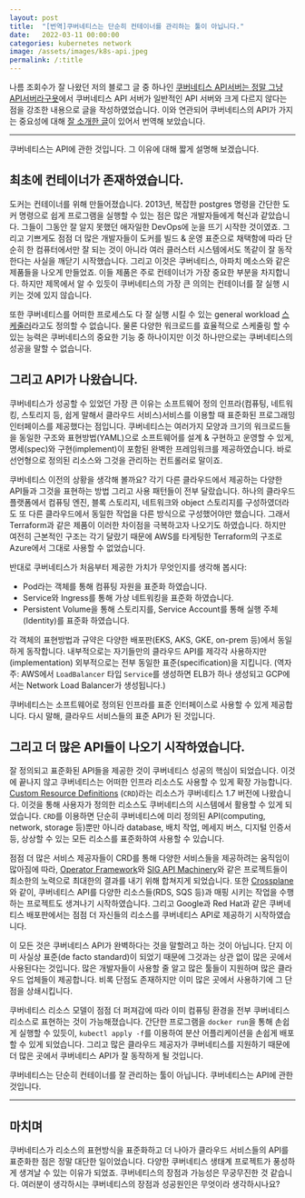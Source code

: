 ```yaml
---
layout: post
title:  "[번역]쿠버네티스는 단순히 컨테이너를 관리하는 툴이 아닙니다."
date:   2022-03-11 00:00:00
categories: kubernetes network
image: /assets/images/k8s-api.jpeg
permalink: /:title
---
```

나름 조회수가 잘 나왔던 저의 블로그 글 중 하나인 [쿠버네티스 API서버는 정말 그냥 API서버라구욧](https://coffeewhale.com/apiserver)에서 쿠버네티스 API 서버가 일반적인 API 서버와 크게 다르지 않다는 점을 강조한 내용으로 글을 작성하였었습니다. 이와 연관되어 쿠버네티스의 API가 가지는 중요성에 대해 [잘 소개한 글](https://joshgav.github.io/2021/12/16/kubernetes-isnt-about-containers.html)이 있어서 번역해 보았습니다.

---

쿠버네티스는 API에 관한 것입니다. 그 이유에 대해 짧게 설명해 보겠습니다.

## 최초에 컨테이너가 존재하였습니다.

도커는 컨테이너를 위해 만들어졌습니다. 2013년, 복잡한 postgres 명령을 간단한 도커 명령으로 쉽게 프로그램을 실행할 수 있는 점은 많은 개발자들에게 혁신과 같았습니다. 그들이 그동안 잘 알지 못했던 애자일한 DevOps에 눈을 뜨기 시작한 것이였죠. 그리고 기쁘게도 점점 더 많은 개발자들이 도커를 빌드 & 운영 표준으로 채택함에 따라 단순히 한 컴퓨터에서만 잘 되는 것이 아니라 여러 클러스터 시스템에서도 똑같이 잘 동작한다는 사실을 깨닫기 시작했습니다. 그리고 이것은 쿠버네티스, 아파치 메소스와 같은 제품들을 나오게 만들었죠. 이들 제품은 주로 컨테이너가 가장 중요한 부분을 차지합니다. 하지만 제목에서 알 수 있듯이 쿠버네티스의 가장 큰 의의는 컨테이너를 잘 실행 시키는 것에 있지 않습니다.

또한 쿠버네티스를 어떠한 프로세스도 다 잘 실행 시킬 수 있는 general workload [스케줄러](https://kubernetes.io/docs/concepts/scheduling-eviction/kube-scheduler/)라고도 정의할 수 없습니다. 물론 다양한 워크로드를 효율적으로 스케줄링 할 수 있는 능력은 쿠버네티스의 중요한 기능 중 하나이지만 이것 하나만으로는 쿠버네티스의 성공을 말할 수 없습니다.

## 그리고 API가 나왔습니다.

쿠버네티스가 성공할 수 있었던 가장 큰 이유는 소프트웨어 정의 인프라(컴퓨팅, 네트워킹, 스토리지 등, 쉽게 말해서 클라우드 서비스)서비스를 이용할 때 표준화된 프로그래밍 인터페이스를 제공했다는 점입니다. 쿠버네티스는 여러가지 모양과 크기의 워크로드들을 동일한 구조와 표현방법(YAML)으로 소프트웨어를 설계 & 구현하고 운영할 수 있게, 명세(spec)와 구현(implement)이 포함된 완벽한 프레임워크를 제공하였습니다. 바로 선언형으로 정의된 리소스와 그것을 관리하는 컨트롤러로 말이죠.

쿠버네티스 이전의 상황을 생각해 볼까요? 각기 다른 클라우드에서 제공하는 다양한 API들과 그것을 표현하는 방법 그리고 사용 패턴들이 전부 달랐습니다. 하나의 클라우드 플랫폼에서 컴퓨팅 엔진, 블록 스토리지, 네트워크와 object 스토리지를 구성하였더라도 또 다른 클라우드에서 동일한 작업을 다른 방식으로 구성했어야만 했습니다. 그래서 Terraform과 같은 제품이 이러한 차이점을 극복하고자 나오기도 하였습니다. 하지만 여전히 근본적인 구조는 각기 달랐기 때문에 AWS를 타게팅한 Terraform의 구조로 Azure에서 그대로 사용할 수 없었습니다.

반대로 쿠버네티스가 처음부터 제공한 가치가 무엇인지를 생각해 봅시다:

- Pod라는 객체를 통해 컴퓨팅 자원을 표준화 하였습니다.
- Service와 Ingress를 통해 가상 네트워킹을 표준화 하였습니다.
- Persistent Volume을 통해 스토리지를, Service Account를 통해 실행 주체(Identity)를 표준화 하였습니다.

각 객체의 표현방법과 규약은 다양한 배포판(EKS, AKS, GKE, on-prem 등)에서 동일하게 동작합니다. 내부적으로는 자기들만의 클라우드 API를 제각각 사용하지만(implementation) 외부적으로는 전부 동일한 표준(specification)을 지킵니다. (역자주: AWS에서 `LoadBalancer` 타입 `Service`를 생성하면 ELB가 하나 생성되고 GCP에서는 Network Load Balancer가 생성됩니다.)

쿠버네티스는 소프트웨어로 정의된 인프라를 표준 인터페이스로 사용할 수 있게 제공합니다. 다시 말해, 클라우드 서비스들의 표준 API가 된 것입니다.

## 그리고 더 많은 API들이 나오기 시작하였습니다.

잘 정의되고 표준화된 API들을 제공한 것이 쿠버네티스 성공의 핵심이 되었습니다. 이것에 끝나지 않고 쿠버네티스는 어떠한 인프라 리소스도 사용할 수 있게 확장 가능합니다. [Custom Resource Definitions](https://kubernetes.io/docs/concepts/extend-kubernetes/api-extension/custom-resources/) (`CRD`)라는 리소스가 쿠버네티스 1.7 버전에 나왔습니다. 이것을 통해 사용자가 정의한 리소스도 쿠버네티스의 시스템에서 활용할 수 있게 되었습니다. `CRD`를 이용하면 단순히 쿠버네티스에 미리 정의된 API(computing, network, storage 등)뿐만 아니라 database, 배치 작업, 메세지 버스, 디지털 인증서 등, 상상할 수 있는 모든 리소스를 표준화하여 사용할 수 있습니다.

점점 더 많은 서비스 제공자들이 CRD를 통해 다양한 서비스들을 제공하려는 움직임이 많아짐에 따라, [Operator Framework](https://operatorframework.io/)와 [SIG API Machinery](https://github.com/kubernetes/community/tree/master/sig-api-machinery)와 같은 프로젝트들이 최소한의 노력으로 최대한의 결과를 내기 위해 합쳐지게 되었습니다. 또한 [Crossplane](https://crossplane.io)와 같이, 쿠버네티스 API를 다양한 리소스들(RDS, SQS 등)과 매핑 시키는 작업을 수행하는 프로젝트도 생겨나기 시작하였습니다. 그리고 Google과 Red Hat과 같은 쿠버네티스 배포판에서는 점점 더 자신들의 리소스를 쿠버네티스 API로 제공하기 시작하였습니다.

이 모든 것은 쿠버네티스 API가 완벽하다는 것을 말할려고 하는 것이 아닙니다. 단지 이미 사실상 표준(de facto standard)이 되었기 때문에 그것과는 상관 없이 많은 곳에서 사용된다는 것입니다. 많은 개발자들이 사용할 줄 알고 많은 툴들이 지원하며 많은 클라우드 업체들이 제공합니다. 비록 단점도 존재하지만 이미 많은 곳에서 사용하기에 그 단점을 상쇄시킵니다.

쿠버네티스 리소스 모델이 점점 더 퍼져감에 따라 이미 컴퓨팅 환경을 전부 쿠버네티스 리소스로 표현하는 것이 가능해졌습니다. 간단한 프로그램을 `docker run`을 통해 손쉽게 실행할 수 있듯이, `kubectl apply -f`를 이용하여 분산 어플리케이션을 손쉽게 배포할 수 있게 되었습니다. 그리고 많은 클라우드 제공자가 쿠버네티스를 지원하기 때문에 더 많은 곳에서 쿠버네티스 API가 잘 동작하게 될 것입니다.

쿠버네티스는 단순히 컨테이너를 잘 관리하는 툴이 아닙니다. 쿠버네티스는 API에 관한 것입니다.

---

## 마치며

쿠버네티스가 리소스의 표현방식을 표준화하고 더 나아가 클라우드 서비스들의 API를 표준화한 점은 정말 대단한 일이었습니다. 다양한 쿠버네티스 생태계 프로젝트가 풍성하게 생겨날 수 있는 이유가 되었죠.
쿠버네티스의 장점과 가능성은 무궁무진한 것 같습니다. 여러분이 생각하시는 쿠버네티스의 장점과 성공원인은 무엇이라 생각하시나요?
